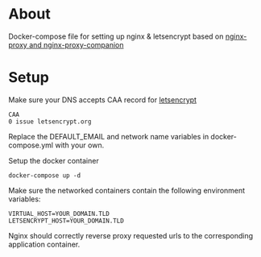 # About
Docker-compose file for setting up nginx & letsencrypt based on [nginx-proxy and nginx-proxy-companion](https://github.com/JrCs/docker-letsencrypt-nginx-proxy-companion)

# Setup

Make sure your DNS accepts CAA record for [letsencrypt](https://letsencrypt.org/docs/caa/)
```
CAA
0 issue letsencrypt.org
```

Replace the DEFAULT_EMAIL and network name variables in docker-compose.yml with your own.

Setup the docker container
```
docker-compose up -d
```

Make sure the networked containers contain the following environment variables:
```
VIRTUAL_HOST=YOUR_DOMAIN.TLD
LETSENCRYPT_HOST=YOUR_DOMAIN.TLD
```

Nginx should correctly reverse proxy requested urls to the corresponding application container.

